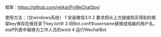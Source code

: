 框架：https://github.com/veikai/PyWeChatSpy/

使用方法：（仅windows系统）
1 安装微信3.0
2 要求把从上方链接购买得到的框架key保存在根目录下key.txt中
3 将Bot.conf中username替换成电脑的用户名，staff列表中替换为工作人员的wxid
4 运行WechatBot
